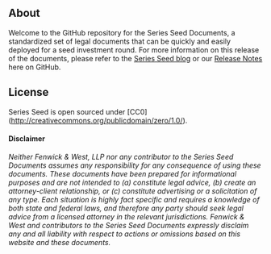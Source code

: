 ## About

Welcome to the GitHub repository for the Series Seed Documents, a standardized set of legal documents that can be quickly and easily deployed for a seed investment round. For more information on this release of the documents, please refer to the [Series Seed blog](http://www.seriesseed.com) or our [Release Notes](https://github.com/seriesseed/equity/blob/master/RELEASENOTES.md) here on GitHub.

## License

Series Seed is open sourced under [CC0] (http://creativecommons.org/publicdomain/zero/1.0/).

#### Disclaimer

*Neither Fenwick & West, LLP nor any contributor to the Series Seed Documents assumes any responsibility for any consequence of using these documents. These documents have been prepared for informational purposes and are not intended to (a) constitute legal advice, (b) create an attorney-client relationship, or (c) constitute advertising or a solicitation of any type. Each situation is highly fact specific and requires a knowledge of both state and federal laws, and therefore any party should seek legal advice from a licensed attorney in the relevant jurisdictions. Fenwick & West and contributors to the Series Seed Documents expressly disclaim any and all liability with respect to actions or omissions based on this website and these documents.*
